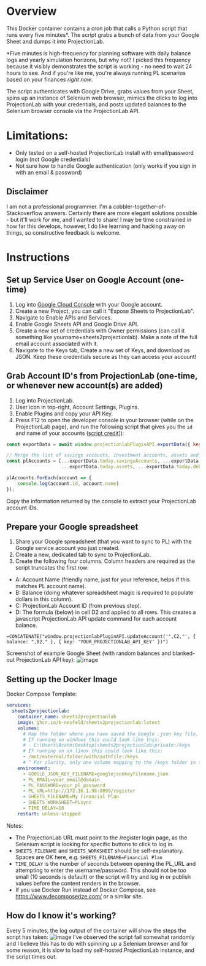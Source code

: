 
# Overview 
This Docker container contains a cron job that calls a Python script that runs every five minutes*. The script grabs a bunch of data from your Google Sheet and dumps it into ProjectionLab. 

\*Five minutes is high-frequency for planning software with daily balance logs and yearly simulation horizons, but why not? I picked this frequency because it visibly demonstrates the script is working - no need to wait 24 hours to see. And if you're like me, you're always running PL scenarios based on your finances *right now*.

The script authenticates with Google Drive, grabs values from your Sheet, spins up an instance of Selenium web browser, mimics the clicks to log into ProjectionLab with your credentials, and posts updated balances to the Selenium browser console via the ProjectionLab API. 

# Limitations: 
- Only tested on a self-hosted ProjectionLab install with email/password login (not Google credentials)
- Not sure how to handle Google authentication (only works if you sign in with an email & password)

## Disclaimer 
I am not a professional programmer. I'm a cobbler-together-of-Stackoverflow answers. Certainly there are more elegant solutions possible - but it'll work for me, and I wanted to share! I may be time constrained in how far this develops, however, I do like learning and hacking away on things, so constructive feedback is welcome. 

# Instructions
## Set up Service User on Google Account (one-time)
1. Log into [Google Cloud Console](https://console.cloud.google.com/apis/dashboard) with your Google account.
2. Create a new Project, you can call it "Expose Sheets to ProjectionLab".
3. Navigate to Enable APIs and Services.
4. Enable Google Sheets API and Google Drive API.
5. Create a new set of credentials with Owner permissions (can call it something like yourname+sheets2projectionlab). Make a note of the full email account associated with it.
6. Navigate to the Keys tab, Create a new set of Keys, and download as JSON. Keep these credentials secure as they can access your account! 

## Grab Account ID's from ProjectionLab (one-time, or whenever new account(s) are added)
1. Log into ProjectionLab.
2. User icon in top-right, Account Settings, Plugins.
3. Enable Plugins and copy your API Key. 
4. Press F12 to open the developer console in your browser (while on the ProjectionLab page), and run the following script that gives you the `id` and name of your accounts ([script credit](https://github.com/georgeck/projectionlab-monarchmoney-import?tab=readme-ov-file#step-2-get-the-accountid-of-projectionlab-accounts-that-you-want-to-import)]): 

```javascript
const exportData = await window.projectionlabPluginAPI.exportData({ key: 'YOUR_PL_API_KEY' });

// Merge the list of savings accounts, investment accounts, assets and debts
const plAccounts = [...exportData.today.savingsAccounts, ...exportData.today.investmentAccounts,
                    ...exportData.today.assets, ...exportData.today.debts];

plAccounts.forEach(account => {
    console.log(account.id, account.name)
});
```
Copy the information returned by the console to extract your ProjectionLab account IDs. 

## Prepare your Google spreadsheet
1. Share your Google spreadsheet (that you want to sync to PL) with the Google service account you just created. 
2. Create a new, dedicated tab to sync to ProjectionLab. 
3. Create the following four columns. Column headers are required as the script truncates the first row:

- A: Account Name (friendly name, just for your reference, helps if this matches PL account name).
- B: Balance (doing whatever spreadsheet magic is required to populate dollars in this column).
- C: ProjectionLab Account ID (from previous step).
- D: The formula (below) in cell D2 and applied to all rows. This creates a javascript ProjectionLab API update command for each account balance. 

`=CONCATENATE("window.projectionlabPluginAPI.updateAccount('",C2,"', { balance: ",B2," }, { key: 'YOUR_PROJECTIONLAB_API_KEY' })")`

Screenshot of example Google Sheet (with random balances and blanked-out ProjectionLab API key):
![image](https://github.com/user-attachments/assets/92e0259d-2b18-4504-91f9-f97da66d83a2)


## Setting up the Docker Image 
Docker Compose Template:
```yaml
services:
  sheets2projectionlab:
    container_name: sheets2projectionlab
    image: ghcr.io/b-neufeld/sheets2projectionlab:latest 
    volumes:
      # Map the folder where you have saved the Google .json key file. 
      # If running on windows this could look like this:
      # - C:\Users\Brahm\Desktop\sheets2projectionlab\private:/keys
      # If running on on linux this could look like this: 
      - /mnt/external/folder/with/authfile:/keys
      # ^ For clarity, only one volume mapping to the /keys folder in the container is required. 
    environment:
      - GOOGLE_JSON_KEY_FILENAME=googlejsonkeyfilename.json
      - PL_EMAIL=your_email@domain
      - PL_PASSWORD=your_pl_password
      - PL_URL=http://172.16.1.98:8099/register
      - SHEETS_FILENAME=My Financial Plan
      - SHEETS_WORKSHEET=PLsync
      - TIME_DELAY=10
    restart: unless-stopped
```
Notes:
- The ProjectionLab URL must point to the /register login page, as the Selenium script is looking for specific buttons to click to log in. 
- `SHEETS_FILENAME` and `SHEETS_WORKSHEET` should be self-explanatory. Spaces are OK here, e.g. `SHEETS_FILENAME=Financial Plan`
- `TIME_DELAY` is the number of seconds between opening the PL_URL and attempting to enter the username/password. This should not be too small (10 seconds is default) or the script will try and log in or publish values before the content renders in the browser.
- If you use Docker Run instead of Docker Compose, see https://www.decomposerize.com/ or a similar site.

## How do I know it's working? 
Every 5 minutes, the log output of the container will show the steps the script has taken:
![image](https://github.com/user-attachments/assets/2fac639f-e465-41b3-bc32-028f300a4d47)
I've observed the script fail somewhat randomly and I believe this has to do with spinning up a Selenium browser and for some reason, it is slow to load my self-hosted ProjectionLab instance, and the script times out.  

